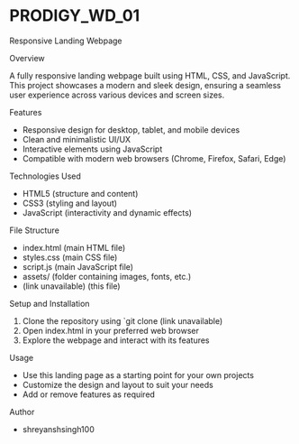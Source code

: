 # PRODIGY_WD_01

Responsive Landing Webpage

Overview

A fully responsive landing webpage built using HTML, CSS, and JavaScript. This project showcases a modern and sleek design, ensuring a seamless user experience across various devices and screen sizes.

Features

- Responsive design for desktop, tablet, and mobile devices
- Clean and minimalistic UI/UX
- Interactive elements using JavaScript
- Compatible with modern web browsers (Chrome, Firefox, Safari, Edge)

Technologies Used

- HTML5 (structure and content)
- CSS3 (styling and layout)
- JavaScript (interactivity and dynamic effects)

File Structure

- index.html (main HTML file)
- styles.css (main CSS file)
- script.js (main JavaScript file)
- assets/ (folder containing images, fonts, etc.)
- (link unavailable) (this file)

Setup and Installation

1. Clone the repository using `git clone (link unavailable)
2. Open index.html in your preferred web browser
3. Explore the webpage and interact with its features

Usage

- Use this landing page as a starting point for your own projects
- Customize the design and layout to suit your needs
- Add or remove features as required


Author

- shreyanshsingh100
